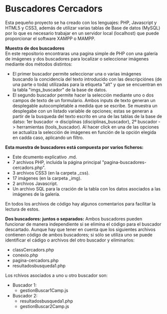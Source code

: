 # Buscadores Cercadors

Esta pequeño proyecto se ha creado con los lenguajes: PHP, Javascript y HTML5 y CSS3, además de utilizar varias tablas de Base de datos (MySQL) por lo que es necesario trabajar en un servidor local (localhost) que puede proporcionar el software XAMPP o MAMPP.

**Muestra de dos buscadores** <br>
En este repositorio encontraras una pagina simple de PHP con una galería de imágenes y dos buscadores para localizar o seleccionar imágenes mediante dos métodos distintos:
- El primer buscador permite seleccionar una o varias imágenes buscando la concidencía del texto introducido con las descripciónes (de una parte o toda) utilizadas para la etiqueta "alt" y que se encuentran en la tabla "imgs_buscador" de la base de datos.
- El segundo buscador permite hacer la selección mediante uno o dos campos de texto de un formulario. Ambos inputs de texto generan un desplegable autocompletable a medida que se escribe. Se muestra  un desplegabe con un listado variable de opciones; estas se generan a partir de la busqueda del texto escrito en una de las tablas de la base de datso: 1er buscador -> disciplinas (disciplinas_buscador), 2º buscador -> herramientas (tools_buscador). Al hacer click en una de las opciones se actualiza la selección de imágenes en función de la opción elegida en cadda caso, aplicando un filtro. 

**Esta muestra de buscadores está compuesta por varios ficheros:** <br>
  - Este dcumento explicativo .md.<br>
  - 7 archivos PHP, incluida la página principal "pagina-buscadores-cercadors.php".<br>
  - 3 archivos CSS3 (en la carpeta _css).<br>
  - 17 imágenes (en la carpeta _img).<br>
  - 2 archivos Javascript.<br>
  - Un archivo SQL para la cración de la tabla con los datos asociados a las imágenes de la galería.<br>

En todos los archivos de código hay algunos comentarios para facilitar la lectura de estos.

**Dos buscadores: juntos o separados:**
Ambos buscadores pueden funcionar de manera independiente si se elimina el código para el buscador descartado. Aunque hay que tener en cuenta que los siguientes archivos contienen código de ambos buscadores; si sólo se utiliza uno se puede identificar el cádigo o archivos del otro buscador y eliminarlos:
  - classCercadors.php
  - conexio.php
  - pagina-cercadors.php
  - resultadosbusqueda1.php

Los rchivos asociados a uno u otro buscador son:<br>
  + Buscador 1: <br>
    - gestionBuscar1Camp.js<br>
  + Buscador 2: <br>
    - resultadosbusqueda1.php<br>
    - gestionBuscar2Camp.js

